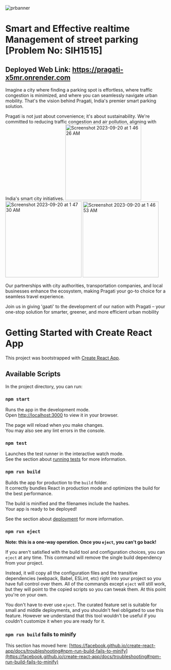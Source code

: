 ![prbanner](https://github.com/Ashutosh0602/SIH-Team-PRAGATI/assets/85889617/d58e3fb3-f338-4dc7-a6e3-30e893114cbe)

# Smart and Effective realtime Management of street parking [Problem No: SIH1515]

## Deployed Web Link: https://pragati-x5mr.onrender.com

Imagine a city where finding a parking spot is effortless, where traffic congestion is minimized, and where you can seamlessly navigate urban mobility. That's the vision behind Pragati, India's premier smart parking solution.

Pragati is not just about convenience; it's about sustainability. We're committed to reducing traffic congestion and air pollution, aligning with India's smart city initiatives.
<img width="236" alt="Screenshot 2023-09-20 at 1 46 26 AM" src="https://github.com/Ashutosh0602/SIH-Team-PRAGATI/assets/85889617/d278560d-aee6-4624-88ae-714ae0738eaf">  <img width="237" alt="Screenshot 2023-09-20 at 1 47 30 AM" src="https://github.com/Ashutosh0602/SIH-Team-PRAGATI/assets/85889617/495a1e16-4f89-43cb-9a7d-88e398cc4bb9">  <img width="236" alt="Screenshot 2023-09-20 at 1 46 53 AM" src="https://github.com/Ashutosh0602/SIH-Team-PRAGATI/assets/85889617/bc42aed3-6b33-4189-ab11-a9db2f9d8ad5">

Our partnerships with city authorities, transportation companies, and local businesses enhance the ecosystem, making Pragati your go-to choice for a seamless travel experience.

Join us in giving 'gaati' to the development of our nation with Pragati – your one-stop solution for smarter, greener, and more efficient urban mobility


# Getting Started with Create React App

This project was bootstrapped with [Create React App](https://github.com/facebook/create-react-app).

## Available Scripts

In the project directory, you can run:

### `npm start`

Runs the app in the development mode.\
Open [http://localhost:3000](http://localhost:3000) to view it in your browser.

The page will reload when you make changes.\
You may also see any lint errors in the console.

### `npm test`

Launches the test runner in the interactive watch mode.\
See the section about [running tests](https://facebook.github.io/create-react-app/docs/running-tests) for more information.

### `npm run build`

Builds the app for production to the `build` folder.\
It correctly bundles React in production mode and optimizes the build for the best performance.

The build is minified and the filenames include the hashes.\
Your app is ready to be deployed!

See the section about [deployment](https://facebook.github.io/create-react-app/docs/deployment) for more information.

### `npm run eject`

**Note: this is a one-way operation. Once you `eject`, you can't go back!**

If you aren't satisfied with the build tool and configuration choices, you can `eject` at any time. This command will remove the single build dependency from your project.

Instead, it will copy all the configuration files and the transitive dependencies (webpack, Babel, ESLint, etc) right into your project so you have full control over them. All of the commands except `eject` will still work, but they will point to the copied scripts so you can tweak them. At this point you're on your own.

You don't have to ever use `eject`. The curated feature set is suitable for small and middle deployments, and you shouldn't feel obligated to use this feature. However we understand that this tool wouldn't be useful if you couldn't customize it when you are ready for it.

### `npm run build` fails to minify

This section has moved here: [https://facebook.github.io/create-react-app/docs/troubleshooting#npm-run-build-fails-to-minify](https://facebook.github.io/create-react-app/docs/troubleshooting#npm-run-build-fails-to-minify)
